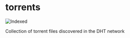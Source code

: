 torrents 
========
![Indexed](https://img.shields.io/badge/indexed-221966-blue)

Collection of torrent files discovered in the DHT network
